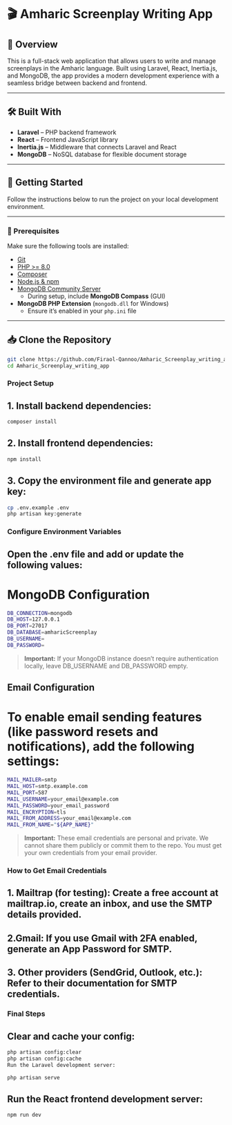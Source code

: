 # 🎬 Amharic Screenplay Writing App

## 📖 Overview

This is a full-stack web application that allows users to write and manage screenplays in the Amharic language. Built using Laravel, React, Inertia.js, and MongoDB, the app provides a modern development experience with a seamless bridge between backend and frontend.

---

## 🛠 Built With

- **Laravel** – PHP backend framework  
- **React** – Frontend JavaScript library  
- **Inertia.js** – Middleware that connects Laravel and React  
- **MongoDB** – NoSQL database for flexible document storage  

---

## 🚀 Getting Started

Follow the instructions below to run the project on your local development environment.

---

### 🔧 Prerequisites

Make sure the following tools are installed:

- [Git](https://git-scm.com/downloads)  
- [PHP >= 8.0](https://www.php.net/)  
- [Composer](https://getcomposer.org/)  
- [Node.js & npm](https://nodejs.org/)  
- [MongoDB Community Server](https://www.mongodb.com/try/download/community)  
  - During setup, include **MongoDB Compass** (GUI)  
- **MongoDB PHP Extension** (`mongodb.dll` for Windows)  
  - Ensure it’s enabled in your `php.ini` file  

---

## 📥 Clone the Repository

```bash
git clone https://github.com/Firaol-Qannoo/Amharic_Screenplay_writing_app.git
cd Amharic_Screenplay_writing_app

```

### Project Setup
## 1. Install backend dependencies:

```bash
composer install
```


## 2. Install frontend dependencies:

```bash
npm install
```

## 3. Copy the environment file and generate app key:

```bash
cp .env.example .env
php artisan key:generate
```


### Configure Environment Variables
## Open the .env file and add or update the following values:

# MongoDB Configuration

```bash
DB_CONNECTION=mongodb
DB_HOST=127.0.0.1
DB_PORT=27017
DB_DATABASE=amharicScreenplay
DB_USERNAME=
DB_PASSWORD=
```

> **Important:** If your MongoDB instance doesn’t require authentication locally, leave DB_USERNAME and DB_PASSWORD empty.

## Email Configuration
# To enable email sending features (like password resets and notifications), add the following settings:

``` bash
MAIL_MAILER=smtp
MAIL_HOST=smtp.example.com
MAIL_PORT=587
MAIL_USERNAME=your_email@example.com
MAIL_PASSWORD=your_email_password
MAIL_ENCRYPTION=tls
MAIL_FROM_ADDRESS=your_email@example.com
MAIL_FROM_NAME="${APP_NAME}"
```

> **Important:** These email credentials are personal and private. We cannot share them publicly or commit them to the repo. You must get your own credentials from your email provider.

### How to Get Email Credentials
## 1. Mailtrap (for testing): Create a free account at mailtrap.io, create an inbox, and use the SMTP details provided.
## 2.Gmail: If you use Gmail with 2FA enabled, generate an App Password for SMTP.
## 3. Other providers (SendGrid, Outlook, etc.): Refer to their documentation for SMTP credentials.

### Final Steps
## Clear and cache your config:

```bash
php artisan config:clear
php artisan config:cache
Run the Laravel development server:

php artisan serve
```

## Run the React frontend development server:
```bash
npm run dev
```